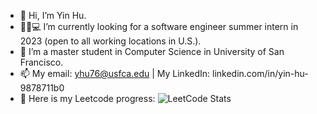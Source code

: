 - 👋 Hi, I’m Yin Hu.
- 🙋‍♀️💻 I’m currently looking for a software engineer summer intern in 2023 (open to all working locations in U.S.).
- 👩‍ I’m a master student in Computer Science in University of San Francisco.
- 📫 My email: yhu76@usfca.edu | My LinkedIn: linkedin.com/in/yin-hu-9878711b0 
- 📌 Here is my Leetcode progress:
![LeetCode Stats](https://leetcard.jacoblin.cool/geniuseva?theme=unicorn&font=Baloo%202&ext=heatmap)
